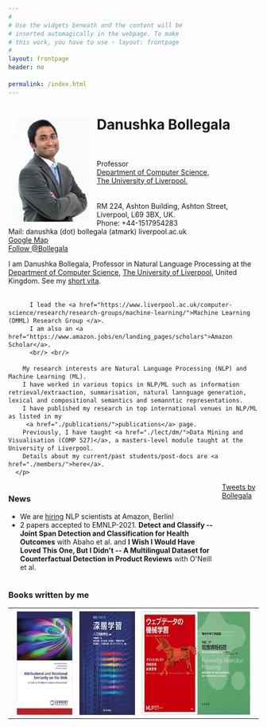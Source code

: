 ```yaml
---
#
# Use the widgets beneath and the content will be
# inserted automagically in the webpage. To make
# this work, you have to use › layout: frontpage
#
layout: frontpage
header: no

permalink: /index.html
---
```


<div class="home">

<p><img src="./images/danushka.jpg" align="left" width="148" height="208" vspace="4" hspace="15"/>
          <div><h1 class="title"> Danushka Bollegala</h1></div>
        <br/>
        <br/>
        Professor
        <br/>
        <a href="https://www.csc.liverpool.ac.uk/">
        Department of Computer Science,</a><br/>
        <!--
        <a href="http://www.liv.ac.uk/electrical-engineering-electronics-and-computer-science/">
          School of Electrical Engineering, Electronics, and Computer Science </a>,<br/>-->
        <a href="https://www.liverpool.ac.uk/">
          The University of Liverpool.</a><br/>
        <br/>
        <br/> 
        RM 224, Ashton Building, Ashton Street, Liverpool, L69 3BX, UK.<br/>
        Phone: +44-1517954283<br/>
        Mail: danushka (dot) bollegala (atmark) liverpool.ac.uk <br/>
        <a href="https://www.google.com/maps/d/u/0/viewer?ll=53.406497%2C-2.966373&spn=0%2C0&hl=en&t=h&msa=0&source=embed&ie=UTF8&mid=1jSFL6jBzMMw1O2cF6rKUCC8XDA4">Google Map</a><br/>
        <a href="http://twitter.com/Bollegala" class="twitter-follow-button">Follow @Bollegala</a>
        <script
        src="http://platform.twitter.com/widgets.js"
        type="text/javascript"></script>        
      </p>

  <p>  
        I am Danushka Bollegala, Professor in Natural Language Processing at the
          <a href="https://www.liverpool.ac.uk/computer-science/">Department of Computer Science</a>, <a href="http://www.liverpool.ac.uk/">The University of Liverpool</a>, United Kingdom. 
        See my <a href="./cv/">short vita</a>.
          <br/> <br/>

          I lead the <a href="https://www.liverpool.ac.uk/computer-science/research/research-groups/machine-learning/">Machine Learning (DMML) Research Group </a>. 
          I am also an <a href="https://www.amazon.jobs/en/landing_pages/scholars">Amazon Scholar</a>.         
          <br/> <br/>

        My research interests are Natural Language Processing (NLP) and Machine Learning (ML).
        I have worked in various topics in NLP/ML such as information retrieval/extraaction, summarisation, natural lannguage generation, lexical and compositional semantics and semanntic representations. 
        I have published my research in top international venues in NLP/ML as listed in my 
         <a href="./publications/">publications</a> page.
        Previously, I have taught <a href="./lect/dm/">Data Mining and Visualisation (COMP 527)</a>, a masters-level module taught at the University of Liverpool.
        Details about my current/past students/post-docs are <a href="./members/">here</a>.
      </p>    


<div style="width: 100%; overflow: hidden;">
  <div style="width: 420px; float: left;"> 
  <h3>News</h3>
  <ul>
    <li>We are <a href="https://www.amazon.jobs/en/jobs/1077216/senior-nlp-scientist">hiring</a> NLP scientists at Amazon, Berlin!</li>
    <li>2 papers accepted to EMNLP-2021. <strong>Detect and Classify -- Joint Span Detection and Classification for Health Outcomes</strong> with Abaho et al. and <strong>I Wish I Would Have Loved This One, But I Didn't -- A Multilingual Dataset for Counterfactual Detection in Product Reviews</strong> with O'Neill et al.</li>
  </ul>
  </div>

  <div style="margin-left: 430px;"> 
    <a class="twitter-timeline" data-width="300" data-height="600" data-theme="light" data-link-color="#2B7BB9" href="https://twitter.com/Bollegala">Tweets by Bollegala</a> <script async src="//platform.twitter.com/widgets.js" charset="utf-8"></script> 
  </div>
</div>

<h3>Books written by me</h3>
<table>
<tr>
<td> <a href="https://www.amazon.co.uk/Attributional-Relational-Similarity-Web-Measurement/dp/3846548944/ref=sr_1_1?ie=UTF8&qid=1506808009&sr=8-1&keywords=bollegala"><img src="./images/sembook.jpg"  align="left" width="130" height="208" vspace="4" hspace="10"/></a> </td>
<td> <a href="https://www.amazon.co.jp/%E6%B7%B1%E5%B1%A4%E5%AD%A6%E7%BF%92-Deep-Learning-%E9%BA%BB%E7%94%9F-%E8%8B%B1%E6%A8%B9-ebook/dp/B01B768QJW/ref=sr_1_1?ie=UTF8&qid=1471211449&sr=8-1&keywords=%E3%83%9C%E3%83%AC%E3%82%AC%E3%83%A9%E3%83%80%E3%83%8C%E3%82%B7%E3%82%AB"><img src="./images/dlbook.jpg" align="left" width="130" height="208" vspace="4" hspace="10"/></a> </td>
<td> <a href="https://www.amazon.co.jp/%E3%82%A6%E3%82%A7%E3%83%96%E3%83%87%E3%83%BC%E3%82%BF%E3%81%AE%E6%A9%9F%E6%A2%B0%E5%AD%A6%E7%BF%92-%E6%A9%9F%E6%A2%B0%E5%AD%A6%E7%BF%92%E3%83%97%E3%83%AD%E3%83%95%E3%82%A7%E3%83%83%E3%82%B7%E3%83%A7%E3%83%8A%E3%83%AB%E3%82%B7%E3%83%AA%E3%83%BC%E3%82%BA-%E3%83%80%E3%83%8C%E3%82%B7%E3%82%AB%E3%83%BB%E3%83%9C%E3%83%AC%E3%82%AC%E3%83%A9/dp/4061529188/ref=sr_1_2?ie=UTF8&qid=1471211449&sr=8-2&keywords=%E3%83%9C%E3%83%AC%E3%82%AC%E3%83%A9%E3%83%80%E3%83%8C%E3%82%B7%E3%82%AB"><img src="./images/webbook.jpg" align="middle" width="130" height="208" vspace="4" hspace="10"/> </a></td>
<td> <a href="https://www.amazon.co.jp/%E6%9D%B1%E4%BA%AC%E5%A4%A7%E5%AD%A6%E5%B7%A5%E5%AD%A6%E6%95%99%E7%A8%8B-%E6%83%85%E5%A0%B1%E5%B7%A5%E5%AD%A6-%E7%9F%A5%E8%AD%98%E6%83%85%E5%A0%B1%E5%87%A6%E7%90%86-%E4%BC%8A%E5%BA%AD-%E6%96%89%E5%BF%97/dp/4621300237/ref=sr_1_3?ie=UTF8&qid=1471211449&sr=8-3&keywords=%E3%83%9C%E3%83%AC%E3%82%AC%E3%83%A9%E3%83%80%E3%83%8C%E3%82%B7%E3%82%AB"><img src="./images/knowbook.jpg" align="right" width="130" height="208" vspace="4" hspace="10"/> </a></td>
</tr>
</table> 
</div>


 
    


